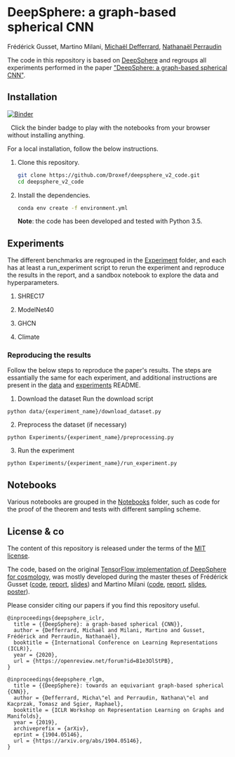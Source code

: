 # DeepSphere: a graph-based spherical CNN

Frédérick Gusset, Martino Milani, [Michaël Defferrard][mdeff], [Nathanaël Perraudin][nath]

[nath]: https://perraudin.info
[mdeff]: http://deff.ch

The code in this repository is based on [DeepSphere](https://github.com/SwissDataScienceCenter/DeepSphere) and regroups all experiments performed in the paper ["DeepSphere: a graph-based spherical CNN"][paper]. 

[paper]: http://localhost

## Installation
[![Binder](https://mybinder.org/badge_logo.svg)][binder_lab]

&nbsp; Click the binder badge to play with the notebooks from your browser without installing anything.

[binder_lab]: http://localhost


For a local installation, follow the below instructions.

1. Clone this repository.
   ```sh
   git clone https://github.com/Droxef/deepsphere_v2_code.git
   cd deepsphere_v2_code
   ```

2. Install the dependencies.
   ```sh
   conda env create -f environment.yml
   ```

   **Note**: the code has been developed and tested with Python 3.5.

## Experiments

The different benchmarks are regrouped in the [Experiment](Experiments) folder,
and each has at least a run_experiment script to rerun the experiment and reproduce the results in the report,
and a sandbox notebook to explore the data and hyperparameters.

1. SHREC17

2. ModelNet40
    
3. GHCN

4. Climate

### Reproducing the results
Follow the below steps to reproduce the paper's results. The steps are essantially the same for each experiment, and additional instructions are present in the [data](data/README.md) and [experiments](Experiments/README.md) README.
1. Download the dataset
Run the download script

```python data/{experiment_name}/download_dataset.py```

2. Preprocess the dataset (if necessary)

```python Experiments/{experiment_name}/preprocessing.py```

3. Run the experiment

```python Experiments/{experiment_name}/run_experiment.py```


## Notebooks
Various notebooks are grouped in the [Notebooks](Notebooks) folder, such as code for the proof of the theorem and tests with different sampling scheme.


## License & co

The content of this repository is released under the terms of the [MIT license](LICENSE.txt).

The code, based on the original [TensorFlow implementation of DeepSphere for cosmology](https://github.com/deepsphere/deepsphere-cosmo-tf1), was mostly developed during the master theses of Frédérick Gusset ([code][frédérick_code], [report][frédérick_report], [slides][frédérick_slides]) and Martino Milani ([code][martino_code], [report][martino_report], [slides][martino_slides], [poster][martino_poster]).

[martino_code]: https://github.com/MartMilani/PDM
[martino_report]: https://infoscience.epfl.ch/record/268192/files/Graph%20Laplacians%20on%20the%20Sphere%20for%20Rotation%20Equivariant%20Neural%20Networks.pdf
[martino_slides]: https://infoscience.epfl.ch/record/268192/files/Presentation.pdf
[martino_poster]: https://infoscience.epfl.ch/record/268192/files/Poster.pdf
[frédérick_code]: https://github.com/Droxef/PDMdeepsphere
[frédérick_report]: https://infoscience.epfl.ch/record/267531/files/Spherical%20Convolutional%20Neural%20Networks.pdf
[frédérick_slides]: https://infoscience.epfl.ch/record/267531/files/Final%20Presentation.pdf

Please consider citing our papers if you find this repository useful.

```
@inproceedings{deepsphere_iclr,
  title = {{DeepSphere}: a graph-based spherical {CNN}},
  author = {Defferrard, Michaël and Milani, Martino and Gusset, Frédérick and Perraudin, Nathanaël},
  booktitle = {International Conference on Learning Representations (ICLR)},
  year = {2020},
  url = {https://openreview.net/forum?id=B1e3OlStPB},
}
```

```
@inproceedings{deepsphere_rlgm,
  title = {{DeepSphere}: towards an equivariant graph-based spherical {CNN}},
  author = {Defferrard, Micha\"el and Perraudin, Nathana\"el and Kacprzak, Tomasz and Sgier, Raphael},
  booktitle = {ICLR Workshop on Representation Learning on Graphs and Manifolds},
  year = {2019},
  archiveprefix = {arXiv},
  eprint = {1904.05146},
  url = {https://arxiv.org/abs/1904.05146},
}
```
